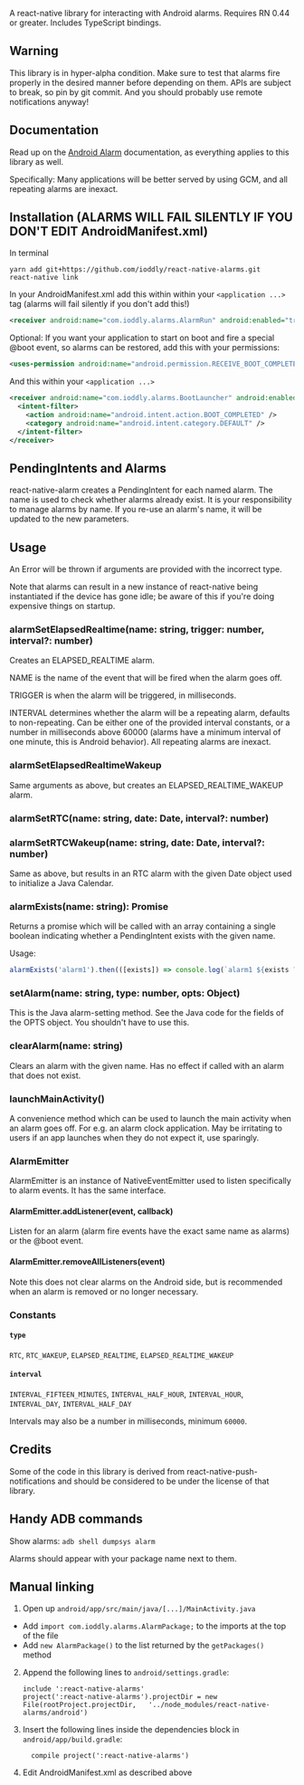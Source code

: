 A react-native library for interacting with Android alarms. Requires RN 0.44 or greater. Includes TypeScript bindings.

## Warning

This library is in hyper-alpha condition. Make sure to test that alarms fire properly in the desired manner before
depending on them. APIs are subject to break, so pin by git commit. And you should probably use remote notifications
anyway!

## Documentation

Read up on the [Android Alarm](https://developer.android.com/training/scheduling/alarms.html) documentation, as
everything applies to this library as well.

Specifically: Many applications will be better served by using GCM, and all repeating alarms are inexact.

## Installation (ALARMS WILL FAIL SILENTLY IF YOU DON'T EDIT AndroidManifest.xml)

In terminal

```shell
yarn add git+https://github.com/ioddly/react-native-alarms.git
react-native link
```
In your AndroidManifest.xml  add this within within your `<application ...>` tag (alarms will fail silently if you
don't add this!)

```xml
<receiver android:name="com.ioddly.alarms.AlarmRun" android:enabled="true"></receiver> 
```

Optional: If you want your application to start on boot and fire a special @boot event, so alarms can be restored, add
this with your permissions:

```xml
<uses-permission android:name="android.permission.RECEIVE_BOOT_COMPLETED" />
```

And this within your `<application ...>` 

```xml
<receiver android:name="com.ioddly.alarms.BootLauncher" android:enabled="true">
  <intent-filter>
    <action android:name="android.intent.action.BOOT_COMPLETED" />
    <category android:name="android.intent.category.DEFAULT" />
  </intent-filter>
</receiver>
```

## PendingIntents and Alarms

react-native-alarm creates a PendingIntent for each named alarm. The name is used to check whether alarms already
exist. It is your responsibility to manage alarms by name. If you re-use an alarm's name, it will be updated
to the new parameters.

## Usage

An Error will be thrown if arguments are provided with the incorrect type.

Note that alarms can result in a new instance of react-native being instantiated if the device has gone idle; be aware
of this if you're doing expensive things on startup.

### alarmSetElapsedRealtime(name: string, trigger: number, interval?: number)

Creates an ELAPSED_REALTIME alarm.

NAME is the name of the event that will be fired when the alarm goes off.

TRIGGER is when the alarm will be triggered, in milliseconds.

INTERVAL determines whether the alarm will be a repeating alarm, defaults to non-repeating. Can be either one of the
provided interval constants, or a number in milliseconds above 60000 (alarms have a minimum interval of one minute,
this is Android behavior). All repeating alarms are inexact.

### alarmSetElapsedRealtimeWakeup

Same arguments as above, but creates an ELAPSED_REALTIME_WAKEUP alarm.

### alarmSetRTC(name: string, date: Date, interval?: number)
### alarmSetRTCWakeup(name: string, date: Date, interval?: number)

Same as above, but results in an RTC alarm with the given Date object used to initialize a Java Calendar.

### alarmExists(name: string): Promise

Returns a promise which will be called with an array containing a single boolean indicating whether a PendingIntent
exists with the given name.

Usage: 
```js
alarmExists('alarm1').then(([exists]) => console.log(`alarm1 ${exists ? 'exists' : 'does not exist'}`));
```

### setAlarm(name: string, type: number, opts: Object)

This is the Java alarm-setting method. See the Java code for the fields of the OPTS object. You shouldn't have to use
this.

### clearAlarm(name: string)

Clears an alarm with the given name. Has no effect if called with an alarm that does not exist.

### launchMainActivity()

A convenience method which can be used to launch the main activity when an alarm goes off. For e.g. an alarm clock
application. May be irritating to users if an app launches when they do not expect it, use sparingly. 

### AlarmEmitter

AlarmEmitter is an instance of NativeEventEmitter used to listen specifically to alarm events. It has the same
interface.

#### AlarmEmitter.addListener(event, callback)

Listen for an alarm (alarm fire events have the exact same name as alarms) or the @boot event.

#### AlarmEmitter.removeAllListeners(event)

Note this does not clear alarms on the Android side, but is recommended when an alarm is removed or no longer
necessary.

### Constants

#### `type`

`RTC`, `RTC_WAKEUP`, `ELAPSED_REALTIME`, `ELAPSED_REALTIME_WAKEUP`

#### `interval`

`INTERVAL_FIFTEEN_MINUTES`, `INTERVAL_HALF_HOUR`, `INTERVAL_HOUR`, `INTERVAL_DAY`, `INTERVAL_HALF_DAY`

Intervals may also be a number in milliseconds, minimum `60000`.

## Credits

Some of the code in this library is derived from react-native-push-notifications and should be considered to be under
the license of that library.

## Handy ADB commands

Show alarms: `adb shell dumpsys alarm`

Alarms should appear with your package name next to them.

## Manual linking

1. Open up `android/app/src/main/java/[...]/MainActivity.java`
  - Add `import com.ioddly.alarms.AlarmPackage;` to the imports at the top of the file
  - Add `new AlarmPackage()` to the list returned by the `getPackages()` method
2. Append the following lines to `android/settings.gradle`:
  	```
  	include ':react-native-alarms'
  	project(':react-native-alarms').projectDir = new File(rootProject.projectDir, 	'../node_modules/react-native-alarms/android')
  	```
3. Insert the following lines inside the dependencies block in `android/app/build.gradle`:
  	```
      compile project(':react-native-alarms')
  	```

4. Edit AndroidManifest.xml as described above
